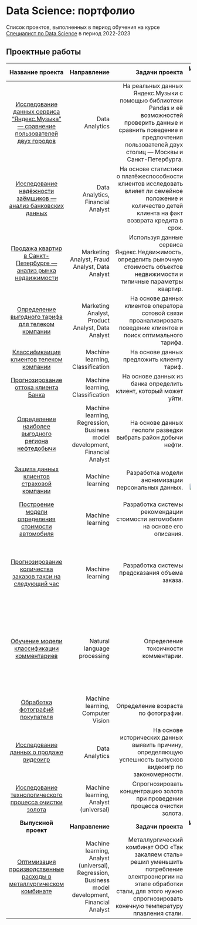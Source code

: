 # Data Science: портфолио
Список проектов, выполненных в период обучения на курсе [Специалист по Data Science](https://practicum.yandex.ru/data-scientist/) в период 2022-2023

## **Проектные работы** 
|                                                                              Название проекта                                                                               |                                                                                      Направление |                                                                                                                                                                                Задачи проекта |                                                                                                                                                                                                                                                                                                                                                                                                                                                                                                                                                                                                                                                                                                                                                                                                                                                                                                                                                                                                                                                                                                                                                                                                                                                                                                                                                Использованные библиотеки |   
|:---------------------------------------------------------------------------------------------------------------------------------------------------------------------------:|-------------------------------------------------------------------------------------------------:|----------------------------------------------------------------------------------------------------------------------------------------------------------------------------------------------:|-------------------------------------------------------------------------------------------------------------------------------------------------------------------------------------------------------------------------------------------------------------------------------------------------------------------------------------------------------------------------------------------------------------------------------------------------------------------------------------------------------------------------------------------------------------------------------------------------------------------------------------------------------------------------------------------------------------------------------------------------------------------------------------------------------------------------------------------------------------------------------------------------------------------------------------------------------------------------------------------------------------------------------------------------------------------------------------------------------------------------------------------------------------------------------------------------------------------------------------------------------------------------------------------------------------------------------------------------------------------------:|
|       [Исследование данных сервиса “Яндекс.Музыка” — сравнение пользователей двух городов](https://github.com/RedAlexDad/YandexPracticum/tree/project_1_yandex_music)       |                                                                                   Data Analytics |    На реальных данных Яндекс.Музыки c помощью библиотеки Pandas и её возможностей проверить данные и сравнить поведение и предпочтения пользователей двух столиц — Москвы и Санкт-Петербурга. |                                                                                                                                                                                                                                                                                                                                                                                                                                                                                                                                                                                                                                                                                                                                                                                                                                                                                                                                                                                                                                                                                                                                                                                                                                                             ![Pandas](https://img.shields.io/badge/pandas-%23150458.svg?style=for-the-badge&logo=pandas&logoColor=white) |
| [Исследование надёжности заёмщиков — анализ банковских данных](https://github.com/RedAlexDad/YandexPracticum/tree/project_2_investigation_of_the_reliability_of_borrowers)  |                                                                Data Analytics, Financial Analyst |                                       На основе статистики о платёжеспособности клиентов исследовать влияет ли семейное положение и количество детей клиента на факт возврата кредита в срок. |                                                                                                                                                                                                                                                                                                                                                                                                                                                                                                                                                                                                                                                                                                                                                                                                                                                                                                                                                                                                                                                                                                                                                                                                                                                             ![Pandas](https://img.shields.io/badge/pandas-%23150458.svg?style=for-the-badge&logo=pandas&logoColor=white) |
|            [Продажа квартир в Санкт-Петербурге — анализ рынка недвижимости](https://github.com/RedAlexDad/YandexPracticum/tree/project_3_research_data_analysis)            |                                                   Marketing Analyst, Fraud Analyst, Data Analyst |                                                               Используя данные сервиса Яндекс.Недвижимость, определить рыночную стоимость объектов недвижимости и типичные параметры квартир. |                                                                                                                                                                                                                                                                                                                                                                                                                                                                                                                                                                                                                                                                                                                                                                                                                                                                                                                                                                                                                                                                                                                                    ![Pandas](https://img.shields.io/badge/pandas-%23150458.svg?style=for-the-badge&logo=pandas&logoColor=white) ![Matplotlib](https://img.shields.io/badge/Matplotlib-%23ffffff.svg?style=for-the-badge&logo=Matplotlib&logoColor=black) |
|                 [Определение выгодного тарифа для телеком компании](https://github.com/RedAlexDad/YandexPracticum/tree/project_4_statistical_data_analysis)                 |                                                 Marketing Analyst, Product Analyst, Data Analyst |                                                                            На основе данных клиентов оператора сотовой связи проанализировать поведение клиентов и поиск оптимального тарифа. |                                                                                                                                                                                                                                                                                                                                                                                                                                                                                                                                                                                                                                                                                                                                                                                                                                                                                                                                                                                                                         ![Pandas](https://img.shields.io/badge/pandas-%23150458.svg?style=for-the-badge&logo=pandas&logoColor=white) ![Matplotlib](https://img.shields.io/badge/Matplotlib-%23ffffff.svg?style=for-the-badge&logo=Matplotlib&logoColor=black) ![SciPy](https://img.shields.io/badge/SciPy-%230C55A5.svg?style=for-the-badge&logo=scipy&logoColor=%white) |
|                     [Классификаиция клиентов телеком компании](https://github.com/RedAlexDad/YandexPracticum/tree/project_5_recommendation_of_tariffs)                      |                                                                 Machine learning, Classification |                                                                                                                                                    На основе данных предложить клиенту тариф. |                                                                                                                                                                                                                                                                                                                                                                                                                                                                                                                                                                                                                                                                                                                                                                                                                                                                                                                                                                                                                                                                                                                             ![Pandas](https://img.shields.io/badge/pandas-%23150458.svg?style=for-the-badge&logo=pandas&logoColor=white) ![scikit-learn](https://img.shields.io/badge/scikit--learn-%23F7931E.svg?style=for-the-badge&logo=scikit-learn&logoColor=white) |
|                            [Прогнозирование оттока клиента Банка](https://github.com/RedAlexDad/YandexPracticum/tree/project_6_customer_outflow)                            |                                                                 Machine learning, Classification |                                                                                                                              На основе данных из банка определить клиент, который может уйти. |                                                                                                                                                                                                                                                                                                                                                                                                                                                                                                                                                                                                                                                                                                                                                                                                                                                                                          ![Pandas](https://img.shields.io/badge/pandas-%23150458.svg?style=for-the-badge&logo=pandas&logoColor=white) ![NumPy](https://img.shields.io/badge/numpy-%23013243.svg?style=for-the-badge&logo=numpy&logoColor=white) ![Matplotlib](https://img.shields.io/badge/Matplotlib-%23ffffff.svg?style=for-the-badge&logo=Matplotlib&logoColor=black) ![scikit-learn](https://img.shields.io/badge/scikit--learn-%23F7931E.svg?style=for-the-badge&logo=scikit-learn&logoColor=white) |
|            [Определение наиболее выгодного региона нефтедобычи](https://github.com/RedAlexDad/YandexPracticum/tree/project_7_choosing_the_location_for_the_well)            |                      Machine learning, Regression, Business model development, Financial Analyst |                                                                                                                                 На основе данных геологи разведки выбрать район добычи нефти. |                                                                                                                                                                                                                                                                                                                                                                                                                                                                                                                                                                                                                                                                                                                                                                                                                                                                                                                                                                                                    ![Pandas](https://img.shields.io/badge/pandas-%23150458.svg?style=for-the-badge&logo=pandas&logoColor=white) ![Matplotlib](https://img.shields.io/badge/Matplotlib-%23ffffff.svg?style=for-the-badge&logo=Matplotlib&logoColor=black) ![scikit-learn](https://img.shields.io/badge/scikit--learn-%23F7931E.svg?style=for-the-badge&logo=scikit-learn&logoColor=white) |
|              [Защита данных клиентов страховой компании](https://github.com/RedAlexDad/YandexPracticum/tree/project_8_protection_of_personal_data_of_clients)               |                                                                                 Machine learning |                                                                                                                                           Разработка модели анонимизации персональных данных. |                                                                                                                                                                                                                                                                                                                                                                                                                                                                                                                                                                                                                                                                                                                                                                                                                                                                                                         ![Pandas](https://img.shields.io/badge/pandas-%23150458.svg?style=for-the-badge&logo=pandas&logoColor=white) ![scikit-learn](https://img.shields.io/badge/scikit--learn-%23F7931E.svg?style=for-the-badge&logo=scikit-learn&logoColor=white) ![NumPy](https://img.shields.io/badge/numpy-%23013243.svg?style=for-the-badge&logo=numpy&logoColor=white) ![LaTeX](https://img.shields.io/badge/latex-%23008080.svg?style=for-the-badge&logo=latex&logoColor=white) |     
|               [Построение модели определения стоимости автомобиля](https://github.com/RedAlexDad/YandexPracticum/tree/project_9_determining_the_cost_of_cars)               |                                                                                 Machine learning |                                                                                                                  Разработка системы рекомендации стоимости автомобиля на основе его описания. |                                                                                                                                                                                                                                                                                                                                                                                                                                                                                                                                                                                                                                                                                                                              ![Pandas](https://img.shields.io/badge/pandas-%23150458.svg?style=for-the-badge&logo=pandas&logoColor=white) ![scikit-learn](https://img.shields.io/badge/scikit--learn-%23F7931E.svg?style=for-the-badge&logo=scikit-learn&logoColor=white) ![NumPy](https://img.shields.io/badge/numpy-%23013243.svg?style=for-the-badge&logo=numpy&logoColor=white) ![Matplotlib](https://img.shields.io/badge/Matplotlib-%23ffffff.svg?style=for-the-badge&logo=Matplotlib&logoColor=black) ![CatBoost](https://img.shields.io/badge/-CatBoost-blue?style=for-the-badge) ![LightGBM](https://img.shields.io/badge/-LightGBM-orange?style=for-the-badge) |    
|             [Прогнозирование количества заказов такси на следующий час](https://github.com/RedAlexDad/YandexPracticum/tree/project_10_forecasting_taxi_orders)              |                                                                                 Machine learning |                                                                                                                                                Разработка системы предсказания объема заказа. |                                                                                                                                                                                                                                                                                                                                                                                                                                               ![Pandas](https://img.shields.io/badge/pandas-%23150458.svg?style=for-the-badge&logo=pandas&logoColor=white) ![NumPy](https://img.shields.io/badge/numpy-%23013243.svg?style=for-the-badge&logo=numpy&logoColor=white) ![Matplotlib](https://img.shields.io/badge/Matplotlib-%23ffffff.svg?style=for-the-badge&logo=Matplotlib&logoColor=black) ![scikit-learn](https://img.shields.io/badge/scikit--learn-%23F7931E.svg?style=for-the-badge&logo=scikit-learn&logoColor=white) ![Seaborn](https://img.shields.io/badge/Seaborn-%238FBAC8.svg?style=for-the-badge&logo=seaborn&logoColor=white) ![Statsmodels](https://img.shields.io/badge/statsmodels-%230764AD.svg?style=for-the-badge&logo=statsmodels&logoColor=white) ![XGBoost](https://img.shields.io/badge/XGBoost-%23F0A30A.svg?style=for-the-badge&logo=XGBoost&logoColor=white) ![LightGBM](https://img.shields.io/badge/-LightGBM-orange?style=for-the-badge) |    
|                      [Обучение модели классификации комментариев](https://github.com/RedAlexDad/YandexPracticum/tree/project_11_project_for_Wikishop)                       |                                                                      Natural language processing |                                                                                                                                                          Определение токсичности комментарии. | ![Pandas](https://img.shields.io/badge/pandas-%23150458.svg?style=for-the-badge&logo=pandas&logoColor=white) ![Matplotlib](https://img.shields.io/badge/Matplotlib-%23ffffff.svg?style=for-the-badge&logo=Matplotlib&logoColor=black) ![Seaborn](https://img.shields.io/badge/Seaborn-%238FBAC8.svg?style=for-the-badge&logo=seaborn&logoColor=white) ![BERT](https://img.shields.io/badge/BERT-%231DA1F2.svg?style=for-the-badge&logo=bert&logoColor=white) ![Nltk](https://img.shields.io/badge/-Nltk-green?style=for-the-badge) ![re](https://img.shields.io/badge/-re-yellow?style=for-the-badge)  ![Statsmodels](https://img.shields.io/badge/statsmodels-%230764AD.svg?style=for-the-badge&logo=statsmodels&logoColor=white) ![XGBoost](https://img.shields.io/badge/XGBoost-%23F0A30A.svg?style=for-the-badge&logo=XGBoost&logoColor=white) ![LightGBM](https://img.shields.io/badge/-LightGBM-orange?style=for-the-badge) ![scikit-learn](https://img.shields.io/badge/scikit--learn-%23F7931E.svg?style=for-the-badge&logo=scikit-learn&logoColor=white) ![CatBoost](https://img.shields.io/badge/-CatBoost-blue?style=for-the-badge) ![PyTorch](https://img.shields.io/badge/PyTorch-%23EE4C2C.svg?style=for-the-badge&logo=PyTorch&logoColor=white) ![NumPy](https://img.shields.io/badge/numpy-%23013243.svg?style=for-the-badge&logo=numpy&logoColor=white) |    
|                              [Обработка фотографий покупателя](https://github.com/RedAlexDad/YandexPracticum/tree/project_12_computer_vision)                               |                                                                Machine learning, Computer Vision |                                                                                                                                                           Определение возраста по фотографии. |                                                                                                                                                                                                                                                                                                                                                                                                                                                                                                                                                                                                                                                                                                                                                                                                                                                                                                                ![Pandas](https://img.shields.io/badge/pandas-%23150458.svg?style=for-the-badge&logo=pandas&logoColor=white) ![Matplotlib](https://img.shields.io/badge/Matplotlib-%23ffffff.svg?style=for-the-badge&logo=Matplotlib&logoColor=black) ![NumPy](https://img.shields.io/badge/numpy-%23013243.svg?style=for-the-badge&logo=numpy&logoColor=white) ![Keras](https://img.shields.io/badge/Keras-%23D00000.svg?style=for-the-badge&logo=keras&logoColor=white) |    
|                            [Исследование данных о продаже видеоигр](https://github.com/RedAlexDad/YandexPracticum/tree/prefabricated_project_1)                             |                                                                                   Data Analytics |                                                                                   На основе исторических данных выявить причину, определяющую успешность выпусков видеоигр по закономерности. |                                                                                                                                                                                                                                                                                                                                                                                                                                                                                                                                                                                                                                                                                                                                                                                                                                                                                                                                                                                                                         ![Pandas](https://img.shields.io/badge/pandas-%23150458.svg?style=for-the-badge&logo=pandas&logoColor=white) ![Matplotlib](https://img.shields.io/badge/Matplotlib-%23ffffff.svg?style=for-the-badge&logo=Matplotlib&logoColor=black) ![SciPy](https://img.shields.io/badge/SciPy-%230C55A5.svg?style=for-the-badge&logo=scipy&logoColor=%white) |    
|          [Исследование технологического процесса очистки золота](https://github.com/RedAlexDad/YandexPracticum/tree/prefabricated_project_2_gold_mining_industry)           |                                                            Machine learning, Analyst (universal) |                                                                                                                   Спрогнозировать концентрацию золота при проведении процесса очистки золота. |                                                                                                                                                                                                                                                                                                                                                                                                                                                                                                                                                                                                                                                                                                                                                                               ![Pandas](https://img.shields.io/badge/pandas-%23150458.svg?style=for-the-badge&logo=pandas&logoColor=white) ![NumPy](https://img.shields.io/badge/numpy-%23013243.svg?style=for-the-badge&logo=numpy&logoColor=white) ![Matplotlib](https://img.shields.io/badge/Matplotlib-%23ffffff.svg?style=for-the-badge&logo=Matplotlib&logoColor=black) ![SciPy](https://img.shields.io/badge/SciPy-%230C55A5.svg?style=for-the-badge&logo=scipy&logoColor=%white) ![scikit-learn](https://img.shields.io/badge/scikit--learn-%23F7931E.svg?style=for-the-badge&logo=scikit-learn&logoColor=white) |    
|                                                                            **Выпускной проект**                                                                             |                                                                                  **Направление** |                                                                                                                                                                           **Задачи проекта**  |                                                                                                                                                                                                                                                                                                                                                                                                                                                                                                                                                                                                                                                                                                                                                                                                                                                                                                                                                                                                                                                                                                                                                                                                                                                                                                                                            **Использованные библиотеки** |   
|                 [Оптимизация производственные расходы в металлургическом комбинате](https://github.com/RedAlexDad/YandexPracticum/tree/graduation_project)                  | Machine learning, Analyst (universal), Regression, Business model development, Financial Analyst | Металлургический комбинат ООО «Так закаляем сталь» решил уменьшить потребление электроэнергии на этапе обработки стали, для этого нужно спрогнозировать конечную температуру плавления стали. |                                                                                                                                                                                                                                                                                                                                                                                                                                                                                              ![Pandas](https://img.shields.io/badge/pandas-%23150458.svg?style=for-the-badge&logo=pandas&logoColor=white) ![NumPy](https://img.shields.io/badge/numpy-%23013243.svg?style=for-the-badge&logo=numpy&logoColor=white) ![Matplotlib](https://img.shields.io/badge/Matplotlib-%23ffffff.svg?style=for-the-badge&logo=Matplotlib&logoColor=black) ![Seaborn](https://img.shields.io/badge/Seaborn-%238FBAC8.svg?style=for-the-badge&logo=seaborn&logoColor=white) ![scikit-learn](https://img.shields.io/badge/scikit--learn-%23F7931E.svg?style=for-the-badge&logo=scikit-learn&logoColor=white) ![LightGBM](https://img.shields.io/badge/-LightGBM-orange?style=for-the-badge) ![CatBoost](https://img.shields.io/badge/-CatBoost-blue?style=for-the-badge) ![XGBoost](https://img.shields.io/badge/XGBoost-%23F0A30A.svg?style=for-the-badge&logo=XGBoost&logoColor=white) |    


<!-- 
Скрытые стеки
![Python](https://img.shields.io/badge/python-3670A0?style=for-the-badge&logo=python&logoColor=ffdd54) 
![Pandas](https://img.shields.io/badge/pandas-%23150458.svg?style=for-the-badge&logo=pandas&logoColor=white) 
![scikit-learn](https://img.shields.io/badge/scikit--learn-%23F7931E.svg?style=for-the-badge&logo=scikit-learn&logoColor=white) 
![NumPy](https://img.shields.io/badge/numpy-%23013243.svg?style=for-the-badge&logo=numpy&logoColor=white) 
![Nltk](https://img.shields.io/badge/-Nltk-green?style=for-the-badge) 
![re](https://img.shields.io/badge/-re-yellow?style=for-the-badge) 
![PyTorch](https://img.shields.io/badge/PyTorch-%23EE4C2C.svg?style=for-the-badge&logo=PyTorch&logoColor=white) 
![Transformers](https://img.shields.io/badge/-Transformers-blueviolet?style=for-the-badge) 
![CatBoost](https://img.shields.io/badge/-CatBoost-blue?style=for-the-badge) 
![Gensim](https://img.shields.io/badge/-Gensim-grey?style=for-the-badge) 
![imbalanced-learn](https://img.shields.io/badge/-imbalanced--learn-red?style=for-the-badge) 
![tqdm](https://img.shields.io/badge/-tqdm-succes?style=for-the-badge)
![Matplotlib](https://img.shields.io/badge/Matplotlib-%23ffffff.svg?style=for-the-badge&logo=Matplotlib&logoColor=black) 
![SciPy](https://img.shields.io/badge/SciPy-%230C55A5.svg?style=for-the-badge&logo=scipy&logoColor=%white)
![Seaborn](https://img.shields.io/badge/Seaborn-%238FBAC8.svg?style=for-the-badge&logo=seaborn&logoColor=white)
![Statsmodels](https://img.shields.io/badge/statsmodels-%230764AD.svg?style=for-the-badge&logo=statsmodels&logoColor=white)
![LightGBM](https://img.shields.io/badge/-LightGBM-orange?style=for-the-badge)
![XGBoost](https://img.shields.io/badge/XGBoost-%23F0A30A.svg?style=for-the-badge&logo=XGBoost&logoColor=white)
![Keras](https://img.shields.io/badge/Keras-%23D00000.svg?style=for-the-badge&logo=keras&logoColor=white)
-->